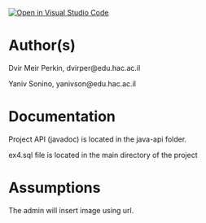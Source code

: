 [![Open in Visual Studio Code](https://classroom.github.com/assets/open-in-vscode-c66648af7eb3fe8bc4f294546bfd86ef473780cde1dea487d3c4ff354943c9ae.svg)](https://classroom.github.com/online_ide?assignment_repo_id=7948351&assignment_repo_type=AssignmentRepo)

<h1>Author(s)</h1>
<p>Dvir Meir Perkin, dvirper@edu.hac.ac.il</p>
<p>Yaniv Sonino, yanivson@edu.hac.ac.il</p>

<h1>Documentation</h1>
<p>Project API (javadoc) is located in the java-api folder.</p>
<p>ex4.sql file is located in the main directory of the project</p>

<h1>Assumptions</h1>
<p>The admin will insert image using url.</p>
